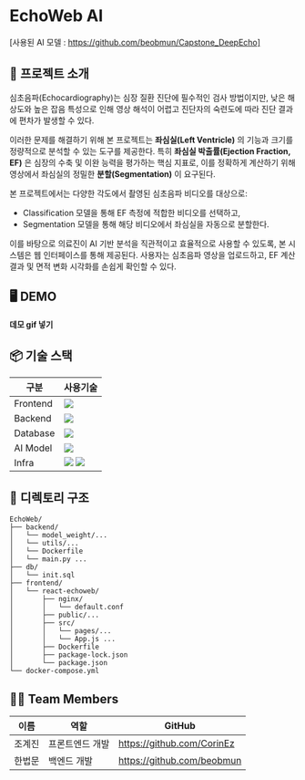 # EchoWeb AI
[사용된 AI 모델 : https://github.com/beobmun/Capstone_DeepEcho]

## 🎯 프로젝트 소개
심초음파(Echocardiography)는 심장 질환 진단에 필수적인 검사 방법이지만, 낮은 해상도와 높은 잡음 특성으로 인해 영상 해석이 어렵고 진단자의 숙련도에 따라 진단 결과에 편차가 발생할 수 있다.

이러한 문제를 해결하기 위해 본 프로젝트는 **좌심실(Left Ventricle)** 의 기능과 크기를 정량적으로 분석할 수 있는 도구를 제공한다. 특히 **좌심실 박출률(Ejection Fraction, EF)** 은 심장의 수축 및 이완 능력을 평가하는 핵심 지표로, 이를 정확하게 계산하기 위해 영상에서 좌심실의 정밀한 **분할(Segmentation)** 이 요구된다.

본 프로젝트에서는 다양한 각도에서 촬영된 심초음파 비디오를 대상으로:
- Classification 모델을 통해 EF 측정에 적합한 비디오를 선택하고,
- Segmentation 모델을 통해 해당 비디오에서 좌심실을 자동으로 분할한다.

이를 바탕으로 의료진이 AI 기반 분석을 직관적이고 효율적으로 사용할 수 있도록, 본 시스템은 웹 인터페이스를 통해 제공된다. 사용자는 심초음파 영상을 업로드하고, EF 계산 결과 및 면적 변화 시각화를 손쉽게 확인할 수 있다.

## 🖥️ DEMO
**데모 gif 넣기**


## 📦 기술 스택
|  구분  |사용기술|
|---|------|
|  Frontend  |<img src="https://img.shields.io/badge/react-61DAFB?style=for-the-badge&logo=react&logoColor=white">|
|  Backend  |<img src="https://img.shields.io/badge/fastapi-009688?style=for-the-badge&logo=fastapi&logoColor=white">|
|  Database  |<img src="https://img.shields.io/badge/mysql-4479A1?style=for-the-badge&logo=mysql&logoColor=white">|
|  AI Model  |<img src="https://img.shields.io/badge/pytorch-EE4C2C?style=for-the-badge&logo=pytorch&logoColor=white">||
|  Infra  |<img src="https://img.shields.io/badge/docker-2496ED?style=for-the-badge&logo=docker&logoColor=white"> <img src="https://img.shields.io/badge/nginx-009639?style=for-the-badge&logo=nginx&logoColor=white">|

## 📁 디렉토리 구조
```
EchoWeb/
├── backend/
│   └── model_weight/...
│   └── utils/...
│   └── Dockerfile
│   └── main.py ...
├── db/
│   └── init.sql
├── frontend/
│   └── react-echoweb/
│       ├── nginx/
│       │   └── default.conf
│       ├── public/...
│       ├── src/
│       │   └── pages/...
│       │   └── App.js ...
│       ├── Dockerfile
│       ├── package-lock.json
│       └── package.json
└── docker-compose.yml
```

## 👨‍💻 Team Members
|이름|역할|GitHub|
|--|----|------|
|조계진|프론트엔드 개발|https://github.com/CorinEz|
|한법문|백엔드 개발|https://github.com/beobmun|

